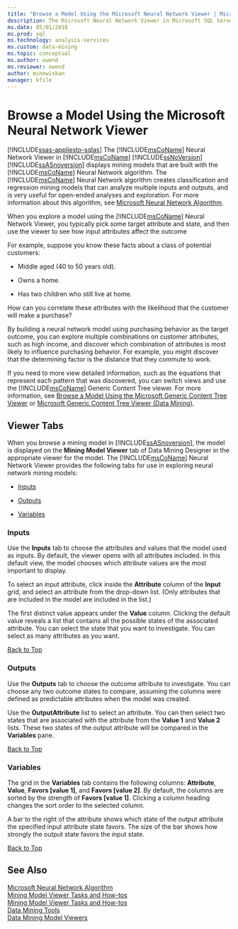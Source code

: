 ```yaml
---
title: "Browse a Model Using the Microsoft Neural Network Viewer | Microsoft Docs"
description: The Microsoft Neural Network Viewer in Microsoft SQL Server Analysis Services displays mining models that are built with the Microsoft Neural Network algorithm. 
ms.date: 05/01/2018
ms.prod: sql
ms.technology: analysis-services
ms.custom: data-mining
ms.topic: conceptual
ms.author: owend
ms.reviewer: owend
author: minewiskan
manager: kfile
---
```

# Browse a Model Using the Microsoft Neural Network Viewer
[!INCLUDE[ssas-appliesto-sqlas](../includes/ssas-appliesto-sqlas.md)]
  The [!INCLUDE[msCoName](../includes/msconame-md.md)] Neural Network Viewer in [!INCLUDE[msCoName](../includes/msconame-md.md)] [!INCLUDE[ssNoVersion](../includes/ssnoversion-md.md)] [!INCLUDE[ssASnoversion](../includes/ssasnoversion-md.md)] displays mining models that are built with the [!INCLUDE[msCoName](../includes/msconame-md.md)] Neural Network algorithm. The [!INCLUDE[msCoName](../includes/msconame-md.md)] Neural Network algorithm creates classification and regression mining models that can analyze multiple inputs and outputs, and is very useful for open-ended analyses and exploration. For more information about this algorithm, see [Microsoft Neural Network Algorithm](../../analysis-services/data-mining/microsoft-neural-network-algorithm.md).  
  
 When you explore a model using the [!INCLUDE[msCoName](../includes/msconame-md.md)] Neural Network Viewer, you typically pick some target attribute and state, and then use the viewer to see how input attributes affect the outcome  
  
 For example, suppose you know these facts about a class of potential customers:  
  
-   Middle aged (40 to 50 years old).  
  
-   Owns a home.  
  
-   Has two children who still live at home.  
  
 How can you correlate these attributes with the likelihood that the customer will make a purchase?  
  
 By building a neural network model using purchasing behavior as the target outcome, you can explore multiple combinations on customer attributes, such as high income, and discover which combination of attributes is most likely to influence purchasing behavior. For example, you might discover that the determining factor is the distance that they commute to work.  
  
 If you need to more view detailed information, such as the equations that represent each pattern that was discovered, you can switch views and use the [!INCLUDE[msCoName](../includes/msconame-md.md)] Generic Content Tree viewer. For more information, see [Browse a Model Using the Microsoft Generic Content Tree Viewer](../../analysis-services/data-mining/browse-a-model-using-the-microsoft-generic-content-tree-viewer.md) or [Microsoft Generic Content Tree Viewer &#40;Data Mining&#41;](https://msdn.microsoft.com/library/751b4393-f6fd-48c1-bcef-bdca589ce34c).  
  
##  <a name="BKMK_ViewerTabs"></a> Viewer Tabs  
 When you browse a mining model in [!INCLUDE[ssASnoversion](../includes/ssasnoversion-md.md)], the model is displayed on the **Mining Model Viewer** tab of Data Mining Designer in the appropriate viewer for the model. The [!INCLUDE[msCoName](../includes/msconame-md.md)] Neural Network Viewer provides the following tabs for use in exploring neural network mining models:  
  
-   [Inputs](#BKMK_Inputs)  
  
-   [Outputs](#BKMK_Outputs)  
  
-   [Variables](#BKMK_Characteristics)  
  
###  <a name="BKMK_Inputs"></a> Inputs  
 Use the **Inputs** tab to choose the attributes and values that the model used as inputs. By default, the viewer opens with all attributes included. In this default view, the model chooses which attribute values are the most important to display.  
  
 To select an input attribute, click inside the **Attribute** column of the **Input** grid, and select an attribute from the drop-down list. (Only attributes that are included in the model are included in the list.)  
  
 The first distinct value appears under the **Value** column. Clicking the default value reveals a list that contains all the possible states of the associated attribute. You can select the state that you want to investigate. You can select as many attributes as you want.  
  
 [Back to Top](#BKMK_ViewerTabs)  
  
###  <a name="BKMK_Outputs"></a> Outputs  
 Use the **Outputs** tab to choose the outcome attribute to investigate. You can choose any two outcome states to compare, assuming the columns were defined as predictable attributes when the model was created.  
  
 Use the **OutputAttribute** list to select an attribute. You can then select two states that are associated with the attribute from the **Value 1** and **Value 2** lists. These two states of the output attribute will be compared in the **Variables** pane.  
  
 [Back to Top](#BKMK_ViewerTabs)  
  
###  <a name="BKMK_Characteristics"></a> Variables  
 The grid in the **Variables** tab contains the following columns: **Attribute**, **Value**, **Favors [value 1]**, and **Favors [value 2]**. By default, the columns are sorted by the strength of **Favors [value 1]**. Clicking a column heading changes the sort order to the selected column.  
  
 A bar to the right of the attribute shows which state of the output attribute the specified input attribute state favors. The size of the bar shows how strongly the output state favors the input state.  
  
 [Back to Top](#BKMK_ViewerTabs)  
  
## See Also  
 [Microsoft Neural Network Algorithm](../../analysis-services/data-mining/microsoft-neural-network-algorithm.md)   
 [Mining Model Viewer Tasks and How-tos](../../analysis-services/data-mining/mining-model-viewer-tasks-and-how-tos.md)   
 [Mining Model Viewer Tasks and How-tos](../../analysis-services/data-mining/mining-model-viewer-tasks-and-how-tos.md)   
 [Data Mining Tools](../../analysis-services/data-mining/data-mining-tools.md)   
 [Data Mining Model Viewers](../../analysis-services/data-mining/data-mining-model-viewers.md)  
  
  
